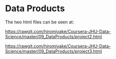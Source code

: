 # Data Products

The two html files can be seen at:

https://rawgit.com/hiromiyake/Coursera-JHU-Data-Science/master/09_DataProducts/project2.html

https://rawgit.com/hiromiyake/Coursera-JHU-Data-Science/master/09_DataProducts/project3.html
